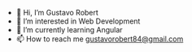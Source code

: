 - 👋 Hi, I’m Gustavo Robert
- 👀 I’m interested in Web Development
- 🌱 I’m currently learning Angular
- 📫 How to reach me gustavorobert84@gmail.com

<!---
gusrobert/gusrobert is a ✨ special ✨ repository because its `README.md` (this file) appears on your GitHub profile.
You can click the Preview link to take a look at your changes.
--->
